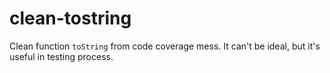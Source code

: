 # clean-tostring
Clean function `toString` from code coverage mess. It can't be ideal, but it's useful in testing process.
